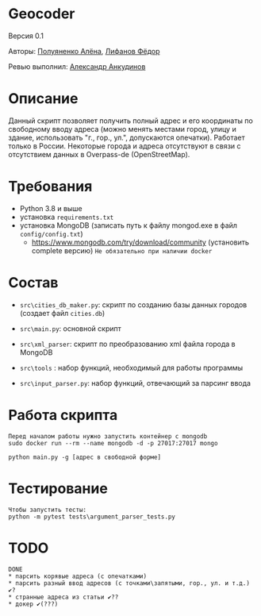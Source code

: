 # Geocoder
Версия 0.1

Авторы: [Полуяненко Алёна](https://github.com/NiripsaKakVsegda), [Лифанов Фёдор](https://github.com/amagoosebitch)

Ревью выполнил: [Александр Анкудинов](https://github.com/xelez)
# Описание
Данный скрипт позволяет получить полный адрес и его координаты по свободному вводу адреса (можно менять местами город, улицу и здание, 
использовать "г., гор., ул.", допускаются опечатки). Работает только в России. Некоторые города и адреса отсутствуют в связи с отсутствием
данных в Overpass-de (OpenStreetMap). 
# Требования
* Python 3.8 и выше
* установка `requirements.txt`
* установка MongoDB (записать путь к файлу mongod.exe в файл `config/config.txt`)
    * https://www.mongodb.com/try/download/community (установить complete версию)
    `Не обязательно при наличии docker`
# Состав
* `src\cities_db_maker.py`: скрипт по созданию базы данных городов (создает файл `cities.db`)

* `src\main.py`: основной скрипт

* `src\xml_parser`: скрипт по преобразованию xml файла города в MongoDB

* `src\tools` : набор функций, необходимый для работы программы

* `src\input_parser.py`: набор функций, отвечающий за парсинг ввода
# Работа скрипта
```
Перед началом работы нужно запустить контейнер с mongodb
sudo docker run --rm --name mongodb -d -p 27017:27017 mongo

python main.py -g [адрес в свободной форме]
```
# Тестирование
```
Чтобы запустить тесты:
python -m pytest tests\argument_parser_tests.py
```
# TODO
```
DONE
* парсить корявые адреса (с опечатками)
* парсить разный ввод адресов (с точками\запятыми, гор., ул. и т.д.) ✔?
* странные адреса из статьи ✔??
* докер ✔(???)
```
